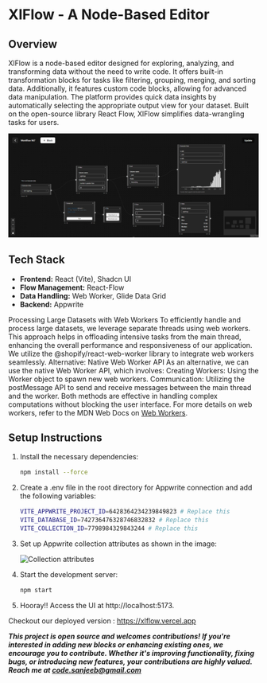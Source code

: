 # XlFlow - A Node-Based Editor

## Overview

XlFlow is a node-based editor designed for exploring, analyzing, and transforming data without the need to write code. It offers built-in transformation blocks for tasks like filtering, grouping, merging, and sorting data. Additionally, it features custom code blocks, allowing for advanced data manipulation. The platform provides quick data insights by automatically selecting the appropriate output view for your dataset. Built on the open-source library React Flow, XlFlow simplifies data-wrangling tasks for users.

![Example Image](/public/image-1.png)

## Tech Stack

- **Frontend:** React (Vite), Shadcn UI
- **Flow Management:** React-Flow
- **Data Handling:** Web Worker, Glide Data Grid
- **Backend:** Appwrite

Processing Large Datasets with Web Workers
To efficiently handle and process large datasets, we leverage separate threads using web workers. This approach helps in offloading intensive tasks from the main thread, enhancing the overall performance and responsiveness of our application.
We utilize the @shopify/react-web-worker library to integrate web workers seamlessly.
Alternative: Native Web Worker API
As an alternative, we can use the native Web Worker API, which involves:
Creating Workers: Using the Worker object to spawn new web workers.
Communication: Utilizing the postMessage API to send and receive messages between the main thread and the worker.
Both methods are effective in handling complex computations without blocking the user interface.
For more details on web workers, refer to the MDN Web Docs on [Web Workers](https://developer.mozilla.org/en-US/docs/Web/API/Web_Workers_API).


## Setup Instructions

1. Install the necessary dependencies:

   ```bash
   npm install --force
    ```

2. Create a .env file in the root directory for Appwrite connection and add the following variables:

   ```bash
   VITE_APPWRITE_PROJECT_ID=6428364234239849823 # Replace this
   VITE_DATABASE_ID=742736476328746832832 # Replace this
   VITE_COLLECTION_ID=7798984329843244 # Replace this
    ```
3. Set up Appwrite collection attributes as shown in the image:

   ![Collection attributes](image.png)


4. Start the development server:

    ```bash
   npm start
    ```

5. Hooray!! Access the UI at http://localhost:5173.

Checkout our deployed version : https://xlflow.vercel.app

***This project is open source and welcomes contributions! If you're interested in adding new blocks or enhancing existing ones, we encourage you to contribute. Whether it's improving functionality, fixing bugs, or introducing new features, your contributions are highly valued. Reach me at code.sanjeeb@gmail.com***




